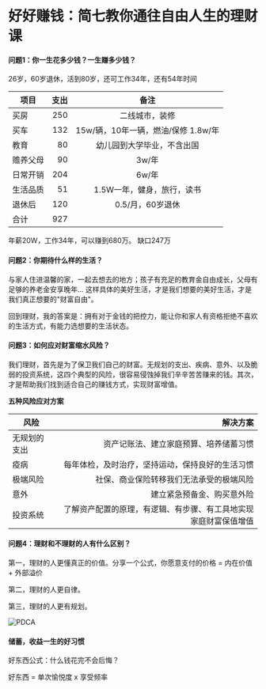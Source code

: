 # 好好赚钱：简七教你通往自由人生的理财课

#### 问题1：你一生花多少钱？一生赚多少钱？
26岁，60岁退休，活到80岁，还可工作34年，还有54年时间

| 项目   |   支出 | 备注|
| ------ | -----: | :--: |
| 买房 | 250 |  二线城市，装修  |
| 买车   | 132 |  15w/辆，10年一辆，燃油/保修 1.8w/年  |
| 教育 |  80 | 幼儿园到大学毕业，不含出国 |
| 赡养父母 | 90 |3w/年|
| 日常开销 | 204 |6w/年|
| 生活品质 | 51 |1.5W一年，健身，旅行，读书|
| 退休后 | 120 |0.5/月，60岁退休|
| 合计 | 927 ||

年薪20W，工作34年，可以赚到680万。 缺口247万

#### 问题2：你期待什么样的生活？
与家人住进温馨的家，一起去想去的地方；孩子有充足的教育金自由成长，父母有足够的养老金安享晚年... 这样具体的美好生活，才是我们想要的美好生活，才是我们真正想要的"财富自由"。

回到理财，我的答案是：拥有对于金钱的把控力，能让你和家人有资格拒绝不喜欢的生活方式，有能力选想要的生活状态。

#### 问题3：如何应对财富缩水风险？

我们理财，首先是为了保卫我们自己的财富。无规划的支出、疾病、意外、以及脆弱的投资系统，这四个典型的风险，很容易侵蚀掉我们辛辛苦苦赚来的钱。其次，才是帮助我们找到适合自己的赚钱方式，实现财富增值。

**五种风险应对方案**

| 风险 | 解决方案 |
| ------ | -----: |
| 无规划的支出 | 资产记账法、建立家庭预算、培养储蓄习惯 |
| 疫病 | 每年体检，及时治疗，坚持运动，保持良好的生活习惯 |
| 极端风险 | 社保、商业保险转移我们无法承受的极端风险 |
| 意外 | 建立紧急预备金、购买意外险 |
| 投资系统 | 了解资产配置的原理，有逻辑、有步骤、有工具地实现家庭财富保值增值 |



#### 问题4：理财和不理财的人有什么区别？

第一，理财的人更懂真正的价值。分享一个公式，你愿意支付的价格 = 内在价值 + 外部溢价

第二，理财的人更自律。

第三，理财的人更有规划。

![PDCA](https://ws3.sinaimg.cn/large/006tNbRwgy1fyqyifz7qlj31f40qytea.jpg)



#### 储蓄，收益一生的好习惯

好东西公式：什么钱花完不会后悔？

好东西 = 单次愉悦度 x 享受频率
